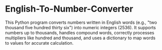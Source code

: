 # English-To-Number-Converter
This Python program converts numbers written in English words (e.g., "two thousand five hundred thirty six") into numeric integers (2536). It supports numbers up to thousands, handles compound words, correctly processes multipliers like hundred and thousand, and uses a dictionary to map words to values for accurate calculation.
